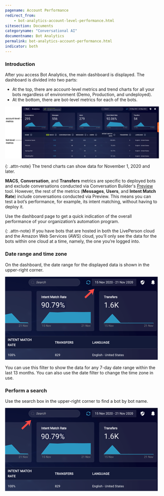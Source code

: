 ```yaml
---
pagename: Account Performance
redirect_from:
    - bot-analytics-account-level-performance.html
sitesection: Documents
categoryname: "Conversational AI"
documentname: Bot Analytics
permalink: bot-analytics-account-performance.html
indicator: both
---
```


### Introduction
After you access Bot Analytics, the main dashboard is displayed. The dashboard is divided into two parts:

* At the top, there are account-level metrics and trend charts for all your bots regardless of environment (Demo, Production, and undeployed).
* At the bottom, there are bot-level metrics for each of the bots.

<img style="width:800px" src="img/ConvoBuilder/ba_dashboard.png" alt="Bot Analytics main dashboard">

{: .attn-note}
The trend charts can show data for November 1, 2020 and later.

**MACS**, **Conversation**, and **Transfers** metrics are specific to deployed bots and exclude conversations conducted via Conversation Builder's [Preview](conversation-builder-testing-deployment-previewing.html) tool. However, the rest of the metrics (**Messages**, **Users**, and **Intent Match Rate**) include conversations conducted via Preview. This means you can test a bot’s performance, for example, its intent matching, without having to deploy it.

Use the dashboard page to get a quick indication of the overall performance of your organization’s automation program.

{: .attn-note}
If you have bots that are hosted in both the LivePerson cloud and the Amazon Web Services (AWS) cloud, you’ll only see the data for the bots within one cloud at a time, namely, the one you’re logged into.

### Date range and time zone

On the dashboard, the date range for the displayed data is shown in the upper-right corner.

<img style="width:500px" src="img/ConvoBuilder/ba_date_filter_main.png" alt="Date range filter">

You can use this filter to show the data for any 7-day date range within the last 13 months. You can also use the date filter to change the time zone in use.

### Perform a search
Use the search box in the upper-right corner to find a bot by bot name.

<img style="width:500px" src="img/ConvoBuilder/ba_search.png" alt="Search box">